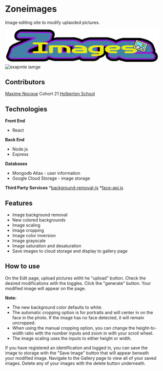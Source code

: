 # Zoneimages

Image editing site to modify uplaoded pictures.

![logo](/src/assets/Zoneimages-logo.png "logo")
![exapmle iamge](/src/assets/example-photo.png "Before and After")

## Contributors

[Maxime Nocque](https://github.com/Tnozone)
Cohort 21 [Holberton School](https://www.holbertonschool.com/)

## Technologies

**Front End**
* React

**Back End**
* Node.js
* Express

**Databases**
* Mongodb Atlas - user information
* Google Cloud Storage - image storage

**Third Party Services**
*[background-removal-js](https://github.com/imgly/background-removal-js)
*[face-api.js](https://github.com/justadudewhohacks/face-api.js)

## Features

* Image background removal
* New colored backgrounds
* Image scaling
* Image cropping
* Image color inversion
* Image grayscale
* Image saturation and desaturation
* Save images to cloud storage and display to gallery page

## How to use

On the Edit page, upload pictures witht he "upload" button. Check the desired modifications with the toggles. Click the "generate" button. Your modified image will appear on the page.

**Note:** 
* The new background color defaults to white.
* The automatic cropping option is for portraits and will center in on the face in the photo. If the image has no face detected, it will remain uncropped.
* When using the manual cropping option, you can change the height-to-width ratio with the number inputs and zoom in with your scroll wheel.
* The image scaling uses the inputs to either height or width.

If you have registered an identification and logged in, you can save the image to storage with the "Save Image" button that will appear beneath your modified image. Navigate to the Gallery page to view all of your saved images. Delete any of your images with the delete button underneath.